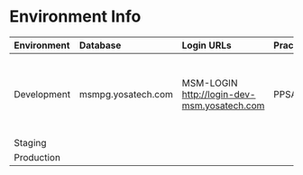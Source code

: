 # Environment Info

| Environment | Database | Login URLs | PracticeCode | UserCode | Password | API URLs
| :-----------| :-----   | :--------- | :------------| :------ | :---------- | :----------
|Development|msmpg.yosatech.com|MSM-LOGIN http://login-dev-msm.yosatech.com|PPSAVANI01|jivrajmehta|admin@admin1234|API-Gateway http://msm-api.yosatech.com MSM-PM http://msm-pm-dev-msm.yosatech.com
|Staging|
|Production|

